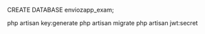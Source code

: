  
 CREATE DATABASE enviozapp_exam;
 
 php artisan key:generate
 php artisan migrate
php artisan jwt:secret

